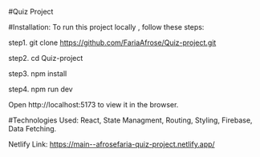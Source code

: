 #Quiz Project

#Installation:
To run this project locally , follow these steps:

step1. git clone https://github.com/FariaAfrose/Quiz-project.git

step2. cd Quiz-project

step3. npm install

step4. npm run dev

Open http://localhost:5173 to view it in the browser.

#Technologies Used:
React,
State Managment,
Routing,
Styling,
Firebase,
Data Fetching.

Netlify Link:  https://main--afrosefaria-quiz-project.netlify.app/
